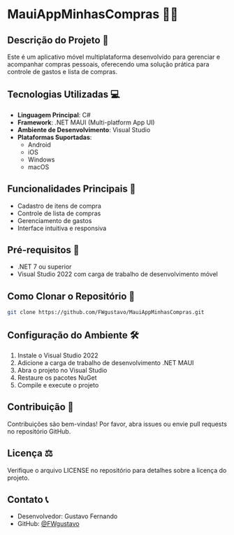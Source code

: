 # MauiAppMinhasCompras 🛒📱

## Descrição do Projeto 📝
Este é um aplicativo móvel multiplataforma desenvolvido para gerenciar e acompanhar compras pessoais, oferecendo uma solução prática para controle de gastos e lista de compras.

## Tecnologias Utilizadas 💻
- **Linguagem Principal**: C#
- **Framework**: .NET MAUI (Multi-platform App UI)
- **Ambiente de Desenvolvimento**: Visual Studio
- **Plataformas Suportadas**: 
  - Android
  - iOS
  - Windows
  - macOS

## Funcionalidades Principais 🚀
- Cadastro de itens de compra
- Controle de lista de compras
- Gerenciamento de gastos
- Interface intuitiva e responsiva

## Pré-requisitos 🔧
- .NET 7 ou superior
- Visual Studio 2022 com carga de trabalho de desenvolvimento móvel

## Como Clonar o Repositório 📂
```bash
git clone https://github.com/FWgustavo/MauiAppMinhasCompras.git
```

## Configuração do Ambiente 🛠️
1. Instale o Visual Studio 2022
2. Adicione a carga de trabalho de desenvolvimento .NET MAUI
3. Abra o projeto no Visual Studio
4. Restaure os pacotes NuGet
5. Compile e execute o projeto

## Contribuição 🤝
Contribuições são bem-vindas! Por favor, abra issues ou envie pull requests no repositório GitHub.

## Licença ⚖️
Verifique o arquivo LICENSE no repositório para detalhes sobre a licença do projeto.

## Contato 📞
- Desenvolvedor: Gustavo Fernando
- GitHub: [@FWgustavo](https://github.com/FWgustavo)
